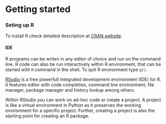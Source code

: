# Getting started

### Seting up R
To install R check detailed description at [CRAN website](http://cran.r-project.org).

#### IDE
R programs can be writen in any editor of choice and run on the command line. R code can also be run interactively within R environment, that can be started with `R` command in the shell. To quit R environment type `q()`.

[RSudio](http://www.rstudio.com/products/RStudio/) is a free powerfull integrated development environment (IDE) for R. It features editor with code completion, command line environment, file manager, package manager and history lookup among others.

Within RStudio you can work on ad-hoc code or create a project. A project is like a virtual environment in Python as it preserves the working environment for a specific project. Further, creating a project is also the starting point for creating an R package.